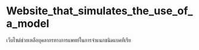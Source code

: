 # Website_that_simulates_the_use_of_a_model
   เว็บไซต์ช่วยเหลือบุคลากรทางการแพทย์ในการจำแนกชนิดแบคทีเรีย
